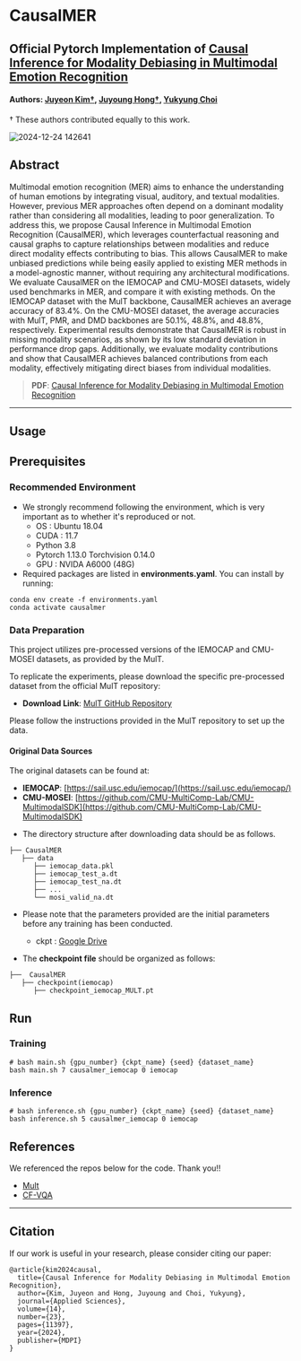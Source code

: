 # CausalMER

## Official Pytorch Implementation of [Causal Inference for Modality Debiasing in Multimodal Emotion Recognition](https://www.mdpi.com/2076-3417/14/23/11397)
#### Authors: [Juyeon Kim†](https://scholar.google.com/citations?user=5xo177UAAAAJ&hl=ko&oi=sra), [Juyoung Hong†](https://scholar.google.com/citations?user=fMNgQtMAAAAJ&hl=ko&oi=sra), [Yukyung Choi](https://scholar.google.com/citations?user=vMrPtrAAAAAJ&hl=ko&oi=sra)
† These authors contributed equally to this work.

![2024-12-24 142641](https://www.mdpi.com/applsci/applsci-14-11397/article_deploy/html/images/applsci-14-11397-g004.png)


## Abstract
 Multimodal emotion recognition (MER) aims to enhance the understanding of human emotions by integrating visual, auditory, and textual modalities. However, previous MER approaches often depend on a dominant modality rather than considering all modalities, leading to poor generalization. To address this, we propose Causal Inference in Multimodal Emotion Recognition (CausalMER), which leverages counterfactual reasoning and causal graphs to capture relationships between modalities and reduce direct modality effects contributing to bias. This allows CausalMER to make unbiased predictions while being easily applied to existing MER methods in a model-agnostic manner, without requiring any architectural modifications. We evaluate CausalMER on the IEMOCAP and CMU-MOSEI datasets, widely used benchmarks in MER, and compare it with existing methods. On the IEMOCAP dataset with the MulT backbone, CausalMER achieves an average accuracy of 83.4%. On the CMU-MOSEI dataset, the average accuracies with MulT, PMR, and DMD backbones are 50.1%, 48.8%, and 48.8%, respectively. Experimental results demonstrate that CausalMER is robust in missing modality scenarios, as shown by its low standard deviation in performance drop gaps. Additionally, we evaluate modality contributions and show that CausalMER achieves balanced contributions from each modality, effectively mitigating direct biases from individual modalities.
 
> **PDF**: [Causal Inference for Modality Debiasing in Multimodal Emotion Recognition](https://www.mdpi.com/2076-3417/14/23/11397/pdf?version=1733500973)

---

## Usage

## Prerequisites

### Recommended Environment
* We strongly recommend following the environment, which is very important as to whether it's reproduced or not.
    * OS : Ubuntu 18.04
    * CUDA : 11.7
    * Python 3.8
    * Pytorch 1.13.0 Torchvision 0.14.0
    * GPU : NVIDA A6000 (48G)
* Required packages are listed in **environments.yaml**. You can install by running:
```
conda env create -f environments.yaml
conda activate causalmer
```
   
### Data Preparation

This project utilizes pre-processed versions of the IEMOCAP and CMU-MOSEI datasets, as provided by the MulT.

To replicate the experiments, please download the specific pre-processed dataset from the official MulT repository:

- **Download Link**: [MulT GitHub Repository](https://github.com/yaohungt/Multimodal-Transformer)

Please follow the instructions provided in the MulT repository to set up the data.

#### Original Data Sources
The original datasets can be found at:
- **IEMOCAP**: [https://sail.usc.edu/iemocap/](https://sail.usc.edu/iemocap/)
- **CMU-MOSEI**: [https://github.com/CMU-MultiComp-Lab/CMU-MultimodalSDK](https://github.com/CMU-MultiComp-Lab/CMU-MultimodalSDK)

* The directory structure after downloading data should be as follows.

~~~~
├── CausalMER
   ├── data
      ├── iemocap_data.pkl
      ├── iemocap_test_a.dt
      ├── iemocap_test_na.dt
      ├── ...
      └── mosi_valid_na.dt
~~~~

* Please note that the parameters provided are the initial parameters before any training has been conducted.
   * ckpt : [Google Drive](https://drive.google.com/file/d/1u9iLjwW0rbXJIgyoePLMOp-Py60WCQOG/view?usp=sharing)

* The **checkpoint file**  should be organized as follows:
~~~~
├──  CausalMER
   ├── checkpoint(iemocap)
      ├── checkpoint_iemocap_MULT.pt
~~~~

## Run

### Training
```
# bash main.sh {gpu_number} {ckpt_name} {seed} {dataset_name}
bash main.sh 7 causalmer_iemocap 0 iemocap
```

### Inference
```
# bash inference.sh {gpu_number} {ckpt_name} {seed} {dataset_name}
bash inference.sh 5 causalmer_iemocap 0 iemocap
```

## References
We referenced the repos below for the code. Thank you!!
* [Mult](https://github.com/yaohungt/Multimodal-Transformer?tab=readme-ov-file)
* [CF-VQA](https://github.com/yuleiniu/cfvqa)

---

## Citation
If our work is useful in your research, please consider citing our paper:
```
@article{kim2024causal,
  title={Causal Inference for Modality Debiasing in Multimodal Emotion Recognition},
  author={Kim, Juyeon and Hong, Juyoung and Choi, Yukyung},
  journal={Applied Sciences},
  volume={14},
  number={23},
  pages={11397},
  year={2024},
  publisher={MDPI}
}
```

